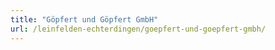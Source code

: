 ```yaml
---
title: "Göpfert und Göpfert GmbH"
url: /leinfelden-echterdingen/goepfert-und-goepfert-gmbh/
---
```

